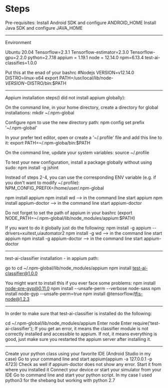 # Steps

Pre-requisites:
Install Android SDK and configure ANDROID_HOME
Install Java SDK and configure JAVA_HOME

-------------------------------------------------------------------



Environment

Ubuntu 20.04
Tensorflow=2.3.1
Tensorflow-estimator=2.3.0
Tensorflow-gpu=2.2.0
python=2.7.18
appium = 1.19.1
node = 12.14.0
npm=6.13.4
test-ai-classifies=1.0.0

Put this at the enad of your bashrc
#Nodejs
VERSION=v12.14.0
DISTRO=linux-x64
export PATH=/usr/local/lib/node-$VERSION-$DISTRO/bin:$PATH

-------------------------------------------------------------------


Appium installation steps(I did not install appium globally):

On the command line, in your home directory, create a directory for global installations: mkdir ~/.npm-global

Configure npm to use the new directory path: npm config set prefix '~/.npm-global' 

In your prefer text editor, open or create a  '~/.profile' file 
and add this line to it: export PATH=~/.npm-globa/bin:$PATH

On the command line, update your system variables: source ~/.profile

To test your new configuration, install a package globally without using sudo: npm install -g jshint

Instead of steps 2-4, you can use the corresponding ENV variable (e.g. if you don't want to modify ~/.profile): NPM_CONFIG_PREFIX=/home/user/.npm-global

npm install appium
npm install wd  --> in the command line start appium
npm install appium-doctor --> in the command line start appium-doctor

Do not forget to set the path of appium in your bashrc (export NODE_PATH=~/.npm-global/lib/node_modules/appium:$PATH)

If you want to do it globally just do the following:
npm install -g appium --drivers=xuitest,uiautomator2
npm install -g wd  --> in the command line start appium
npm install -g appium-doctor --> in the command line start appium-doctor


-------------------------------------------------------------------


test-ai-classifier installation - in appium path:

go to  cd ~/.npm-global/lib/node_modules/appium
npm install test-ai-classifier@1.0.0

You might want to install this if you ever face some problems:
npm install node-pre-gyp@0.11.0
npm install --unsafe-perm --verbose node-sass
npm install node-gyp --unsafe-perm=true
npm install @tensorflow/tfjs-node@1.2.3

-------------------------------------------------------------------
In order to make sure that test-ai-classifier is installed do the following:

cd ~/.npm-global/lib/node_modules/appium
Enter node
Enter  require('test-ai-classifier');
If you get an error, it means the classifier module is not correctly installed and accessible to appium.
If not, it means everything is good, just make sure you restarted the appium server after installing it.

-------------------------------------------------------------------

Create your python class using your favorite IDE (Android Studio in my case)
Go to your command line and start appium(appium -a 127.0.0.1 -p 4723)
Check as well if appium-doctor does not show any error. Start it from where you installed it
Connect your device or start your simulator from your IDE
Go to command line and start your python script. In my case I used python3 for the shebang but working with python 2.7
